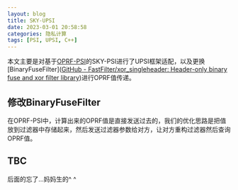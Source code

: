 ```yaml
---
layout: blog
title: SKY-UPSI
date: 2023-03-01 20:58:58
categories: 隐私计算
tags: [PSI, UPSI, C++]
---
```


本文主要是对基于[OPRF-PSI](https://github.com/peihanmiao/OPRF-PSI)的SKY-PSI进行了UPSI框架适配，以及更换[BinaryFuseFilter]([GitHub - FastFilter/xor_singleheader: Header-only binary fuse and xor filter library](https://github.com/FastFilter/xor_singleheader/))进行OPRF值传递。

## 修改BinaryFuseFilter

在OPRF-PSI中，计算出来的OPRF值是直接发送过去的，我们的优化思路是把值放到过滤器中存储起来，然后发送过滤器参数给对方，让对方重构过滤器然后查询OPRF值。

## TBC

后面的忘了...妈妈生的^ ^

